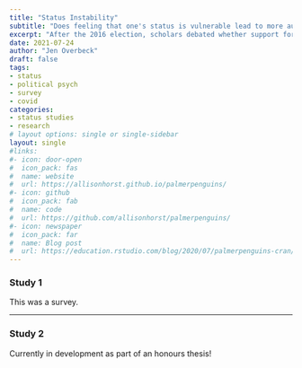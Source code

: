 ```yaml
---
title: "Status Instability"
subtitle: "Does feeling that one's status is vulnerable lead to more authoritarian attitudes and support for authoritarian figures?"
excerpt: "After the 2016 election, scholars debated whether support for Trump was driven more by economic disadvantage or racial anxiety."
date: 2021-07-24
author: "Jen Overbeck"
draft: false
tags:
- status
- political psych
- survey
- covid
categories:
- status studies
- research
# layout options: single or single-sidebar
layout: single
#links:
#- icon: door-open
#  icon_pack: fas
#  name: website
#  url: https://allisonhorst.github.io/palmerpenguins/
#- icon: github
#  icon_pack: fab
#  name: code
#  url: https://github.com/allisonhorst/palmerpenguins/
#- icon: newspaper
#  icon_pack: far
#  name: Blog post
#  url: https://education.rstudio.com/blog/2020/07/palmerpenguins-cran/
---
```


### Study 1

This was a survey.

---

### Study 2

Currently in development as part of an honours thesis!
